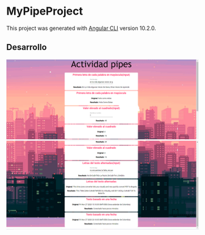 # MyPipeProject

This project was generated with [Angular CLI](https://github.com/angular/angular-cli) version 10.2.0.

## Desarrollo

![alt text](https://github.com/jucalderon10/Pipes/blob/main/src/app/imagenes/imagen1.png)
![alt text](https://github.com/jucalderon10/Pipes/blob/main/src/app/imagenes/imagen2.png)
